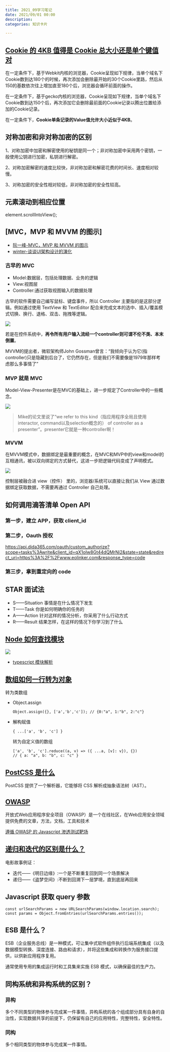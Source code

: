 ```yaml
---
title: 2021_09学习笔记
date: 2021/09/01 00:00
description:
categories: 知识卡片

---
```


## [Cookie 的 4KB 值得是 Cookie 总大小还是单个键值对](https://www.cnblogs.com/cnroadbridge/p/13552566.html)

在一定条件下，基于Webkit内核的浏览器，Cookie呈现如下规律，当单个域名下Cookie数到达180个的时候，再次添加会删除最开始的30个Cookie里路，然后从150的基数依次往上增加直至180个后，浏览器会循环前面的操作。

在一定条件下，基于gecko内核的浏览器，Cookie呈现如下规律，当单个域名下Cookie数到达150个后，再次添加它会删除最前面的Cookie记录以腾出位置给添加的Cookie记录。

在一定条件下，**Cookie单条记录的Value值允许大小近似于4KB**。

## 对称加密和非对称加密的区别

1、对称加密中加密和解密使用的秘钥是同一个；非对称加密中采用两个密钥，一般使用公钥进行加密，私钥进行解密。

2、对称加密解密的速度比较快，非对称加密和解密花费的时间长、速度相对较慢。

3、对称加密的安全性相对较低，非对称加密的安全性较高。

## 元素滚动到相应位置

element.scrollIntoView();

## [MVC，MVP 和 MVVM 的图示]

* [阮一峰-MVC，MVP 和 MVVM 的图示
  ](https://www.ruanyifeng.com/blog/2015/02/mvcmvp_mvvm.html)
* [winter-谈谈UI架构设计的演化
  ](https://segmentfault.com/a/1190000023325805)

### 古早的  MVC

* Model:数据层，包括处理数据、业务的逻辑
* View:视图层
* Controller:通过获取视图输入的数据处理

古早的软件需要自己编写鼠标、键盘事件，所以 Controller 主要指的是这部分逻辑。例如通过使用 TextView 和 TextEditor 配合来完成文本的选中、插入/覆盖模式切换、换行、退格、双击、拖拽等逻辑。

![](https://image-static.segmentfault.com/368/338/3683380041-764dd660f259b1f0)

若是在控件系统中，**再令所有用户输入流经一个controller则可谓不伦不类、本末倒置**。

MVVM的提出者，微软架构师John Gossman曾言：“我倾向于认为它(指controller)只是隐藏到后台了，它仍然存在，但是我们不需要像是1979年那样考虑那么多事情了”

### MVP 就是 MVC

Model-View-Presenter是在MVC的基础上，进一步规定了Controller中的一些概念。

![](https://image-static.segmentfault.com/170/146/170146538-48afefd3ed3cdb77_fix732)

> Mike的论文里说了“we refer to this kind（指应用程序全局且使用interactor, command以及selection概念的） of controller as a presenter”。presenter它就是一种controller啊！

### MVVM

在MVVM模式中，数据绑定是最重要的概念，在MVC和MVP中的view和model的互相通讯，被以双向绑定的方式替代，这进一步把逻辑代码变成了声明模式。

![](https://image-static.segmentfault.com/334/125/3341257700-27a8116c47a33986_fix732)

控制层被融合进 view（控件） 里的，浏览器/系统可以直接让我们从 View 通过数据绑定获取数据，不需要再通过 Controller 自己处理。

## 如何调用滴答清单 Open API

### 第一步，建立  APP，获取 client_id

### 第二步，Oauth 授权

https://api.dida365.com/oauth/custom_authorize?scope=tasks%3Awrite&client_id=qX1oIw8Gt44dQMrNi2&state=state&redirect_uri=https%3A%2F%2Fwww.eolinker.com&response_type=code

### 第三步，拿到重定向的 code

## STAR 面试法

* S——Situation 事情是在什么情况下发生
* T——Task 你是如何明确你的任务的
* A——Action 针对这样的情况分析，你采用了什么行动方式
* R——Result 结果怎样，在这样的情况下你学习到了什么

## [Node 如何查找模块](https://segmentfault.com/a/1190000020950339)

![](https://img-blog.csdnimg.cn/20190718223319835.png?x-oss-process=image/watermark,type_ZmFuZ3poZW5naGVpdGk,shadow_10,text_aHR0cHM6Ly9ibG9nLmNzZG4ubmV0L3hpYW9taW5nZWx2,size_16,color_FFFFFF,t_70)

* [typescript 模块解析](https://typescript.bootcss.com/module-resolution.html)

## [数组如何一行转为对象](https://stackoverflow.com/questions/4215737/convert-array-to-object/36388401#36388401)

转为类数组

* Object.assign
  
  ```
  Object.assign({}, ['a','b','c']); // {0:"a", 1:"b", 2:"c"}
  ```

* 解构赋值
  
  ```
  { ...['a', 'b', 'c'] }
  ```
  
  转为自定义值的数组
  
  ```
  ['a', 'b', 'c'].reduce((a, v) => ({ ...a, [v]: v}), {}) 
  // { a: "a", b: "b", c: "c" }
  ```

## [PostCSS 是什么](https://segmentfault.com/a/1190000003909268)

PostCSS 提供了一个解析器，它能够将 CSS 解析成抽象语法树（AST）。

## [OWASP](https://owasp.org/)

开放式Web应用程序安全项目（OWASP）是一个在线社区，在Web应用安全领域提供免费的文章，方法，文档，工具和技术

[遵循 OWASP 的 Javascript 渗透测试靶场](https://github.com/juice-shop/juice-shop#demo)

## [递归和迭代的区别是什么？](https://www.zhihu.com/question/20278387)

电影故事例证：

* 迭代——《明日边缘》:一个是不断重复回到同一个场景解决
* 递归——《盗梦空间》:不断到回溯下一层梦境，直到底层再回来

## Javascript 获取 query 参数

```
const urlSearchParams = new URLSearchParams(window.location.search);
const params = Object.fromEntries(urlSearchParams.entries());
```

## ESB 是什么？

ESB（企业服务总线）是一种模式，可让集中式软件组件执行后端系统集成（以及数据模型转换、深度连接、路由和请求），并将这些集成和转换作为服务接口提供，以供新应用程序复用。

通常使用专用的集成运行时和工具集来实施 ESB 模式，以确保最佳的生产力。

## 同构系统和异构系统的区别？

### 异构

多个不同类型的物体参与完成某一件事情，异构系统的各个组成部分具有自身的自治性，实现数据共享的前提下，仍保留有自己的应用特性，完整特性，安全特性。

### 同构

多个相同类型的物体参与完成某一件事情。
